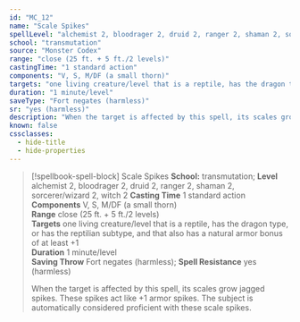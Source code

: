 ```yaml
---
id: "MC_12"
name: "Scale Spikes"
spellLevel: "alchemist 2, bloodrager 2, druid 2, ranger 2, shaman 2, sorcerer/wizard 2, witch 2"
school: "transmutation"
source: "Monster Codex"
range: "close (25 ft. + 5 ft./2 levels)"
castingTime: "1 standard action"
components: "V, S, M/DF (a small thorn)"
targets: "one living creature/level that is a reptile, has the dragon type, or has the reptilian subtype, and that also has a natural armor bonus of at least +1"
duration: "1 minute/level"
saveType: "Fort negates (harmless)"
sr: "yes (harmless)"
description: "When the target is affected by this spell, its scales grow jagged spikes. These spikes act like +1 armor spikes. The subject is automatically considered proficient with these scale spikes."
known: false
cssclasses:
  - hide-title
  - hide-properties
---
```


> [!spellbook-spell-block] Scale Spikes
> **School:** transmutation; **Level** alchemist 2, bloodrager 2, druid 2, ranger 2, shaman 2, sorcerer/wizard 2, witch 2
> **Casting Time** 1 standard action  
> **Components** V, S, M/DF (a small thorn)  
> **Range** close (25 ft. + 5 ft./2 levels)  
> **Targets** one living creature/level that is a reptile, has the dragon type, or has the reptilian subtype, and that also has a natural armor bonus of at least +1  
> **Duration** 1 minute/level  
> **Saving Throw** Fort negates (harmless); **Spell Resistance** yes (harmless)
> 
> When the target is affected by this spell, its scales grow jagged spikes. These spikes act like +1 armor spikes. The subject is automatically considered proficient with these scale spikes.